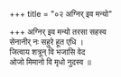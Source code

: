 +++
title = "०२ अग्निर् इव मन्यो"

+++
अग्निर् इव मन्यो तरसा सहस्व  
सेनानीर् नः सहुरे हूत एधि ।  
जित्वाय शत्रून् वि भजासि वेद  
ओजो मिमानो वि मृधो नुदस्व ॥